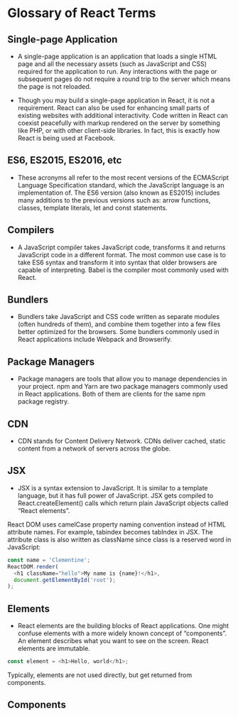 # Glossary of React Terms

## Single-page Application

* A single-page application is an application that loads a single HTML page and all the necessary assets (such as JavaScript and CSS) required for the application to run. Any interactions with the page or subsequent pages do not require a round trip to the server which means the page is not reloaded.

* Though you may build a single-page application in React, it is not a requirement. React can also be used for enhancing small parts of existing websites with additional interactivity. Code written in React can coexist peacefully with markup rendered on the server by something like PHP, or with other client-side libraries. In fact, this is exactly how React is being used at Facebook.

## ES6, ES2015, ES2016, etc

* These acronyms all refer to the most recent versions of the ECMAScript Language Specification standard, which the JavaScript language is an implementation of. The ES6 version (also known as ES2015) includes many additions to the previous versions such as: arrow functions, classes, template literals, let and const statements. 

## Compilers

* A JavaScript compiler takes JavaScript code, transforms it and returns JavaScript code in a different format. The most common use case is to take ES6 syntax and transform it into syntax that older browsers are capable of interpreting. Babel is the compiler most commonly used with React.

## Bundlers

* Bundlers take JavaScript and CSS code written as separate modules (often hundreds of them), and combine them together into a few files better optimized for the browsers. Some bundlers commonly used in React applications include Webpack and Browserify.

## Package Managers

* Package managers are tools that allow you to manage dependencies in your project. npm and Yarn are two package managers commonly used in React applications. Both of them are clients for the same npm package registry.

## CDN

* CDN stands for Content Delivery Network. CDNs deliver cached, static content from a network of servers across the globe.

## JSX

* JSX is a syntax extension to JavaScript. It is similar to a template language, but it has full power of JavaScript. JSX gets compiled to React.createElement() calls which return plain JavaScript objects called “React elements”. 

React DOM uses camelCase property naming convention instead of HTML attribute names. For example, tabindex becomes tabIndex in JSX. The attribute class is also written as className since class is a reserved word in JavaScript:


```ts
const name = 'Clementine';
ReactDOM.render(
  <h1 className="hello">My name is {name}!</h1>,
  document.getElementById('root');  
);
```

## Elements

* React elements are the building blocks of React applications. One might confuse elements with a more widely known concept of “components”. An element describes what you want to see on the screen. React elements are immutable.

```ts
const element = <h1>Hello, world</h1>;
```

Typically, elements are not used directly, but get returned from components.

## Components